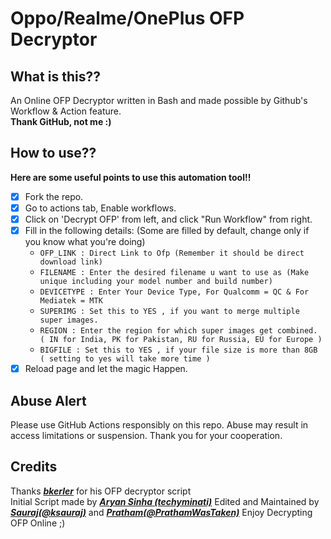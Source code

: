 # Oppo/Realme/OnePlus OFP Decryptor

## What is this??
An Online OFP Decryptor written in Bash and made possible by Github's Workflow & Action feature.   
**Thank GitHub, not me :)**

## How to use??
**Here are some useful points to use this automation tool!!**
- [x] Fork the repo.
- [x] Go to actions tab, Enable workflows.
- [x] Click on 'Decrypt OFP' from left, and click "Run Workflow" from right.
- [x] Fill in the following details: (Some are filled by default, change only if you know what you're doing)
  - `OFP_LINK : Direct Link to Ofp (Remember it should be direct download link)`
  - `FILENAME : Enter the desired filename u want to use as (Make unique including your model number and build number)`
  - `DEVICETYPE : Enter Your Device Type, For Qualcomm = QC & For Mediatek = MTK`
  - `SUPERIMG : Set this to YES , if you want to merge multiple super images.`
  - `REGION : Enter the region for which super images get combined. ( IN for India, PK for Pakistan, RU for Russia, EU for Europe )`
  - `BIGFILE : Set this to YES , if your file size is more than 8GB ( setting to yes will take more time )`
- [x] Reload page and let the magic Happen.   

## Abuse Alert
Please use GitHub Actions responsibly on this repo. Abuse may result in access limitations or suspension. Thank you for your cooperation.

## Credits
Thanks [***bkerler***](https://github.com/bkerler) for his OFP decryptor script   
Initial Script made by [***Aryan Sinha (techyminati)***](https://github.com/techyminati) 
Edited and Maintained by [***Sauraj(@ksauraj)***](https://github.com/ksauraj) and [***Pratham(@PrathamWasTaken)***](https://github.com/PrathamWasTaken)
Enjoy Decrypting OFP Online ;)   
